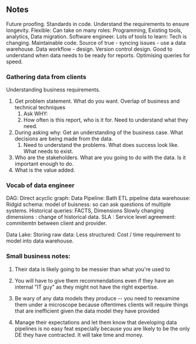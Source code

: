 
## Notes

Future proofing.
Standards in code.
Understand the requirements to ensure longevity.
Flexible: Can take on many roles: Programming, Existing tools, analytics, Data migration. Software engineer.
Lots of tools to learn: Tech is changing.
Maintainable code.
Source of true - syncing issues - use a data warehouse.
Data workflow - design.
Version control design.
Good to understand when data needs to be ready for reports.
Optimising queries for speed. 

### Gathering data from clients

Understanding business requirements.

1) Get problem statement. What do you want. Overlap of business and technical techniques
	1) Ask WHY: 
	2) How often is this report, who is it for. Need to understand what they need.
2) During asking why: Get an understanding of the business case. What decisions are being made from the data.
	1) Need to understand the problems. What does success look like. What needs to exist.
3) Who are the stakeholders. What are you going to do with the data. Is it important enough to do.
4) What is the value added.

### Vocab of data engineer

DAG: Direct acyclic graph: 
Data Pipeline: Bath ETL pipeline
data warehouse: Ridgid schema: model of buisness: so can ask questions of multiple systems. Historical queries:
FACTS, Dimensions
Slowly changing dimensions : change of historical data.
SLA : Service level agreement: commitemtn between client and provider. 

Data Lake: Storing raw data: Less structured: Cost / time requirement to model into data warehouse. 



### Small business notes:
1. Their data is likely going to be messier than what you're used to
    
2. You will have to give them recommendations even if they have an internal "IT guy" as they might not have the right expertise.
    
3. Be wary of any data models they produce -- you need to reexamine them under a microscope because oftentimes clients will require things that are inefficient given the data model they have provided
    
4. Manage their expectations and let them know that developing data pipelines is no easy feat especially because you are likely to be the only DE they have contracted. It will take time and money.





